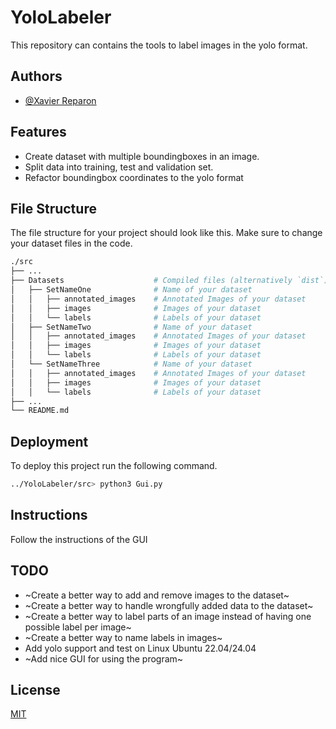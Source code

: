 
# YoloLabeler

This repository can contains the tools to label images in the yolo format.


## Authors

- [@Xavier Reparon](https://github.com/wooepeke)


## Features

- Create dataset with multiple boundingboxes in an image.
- Split data into training, test and validation set.
- Refactor boundingbox coordinates to the yolo format


## File Structure

The file structure for your project should look like this. Make sure to change your dataset files in the code.

```bash
./src
├── ...                       
├── Datasets                    # Compiled files (alternatively `dist`)
│   ├── SetNameOne              # Name of your dataset 
│   │   ├── annotated_images    # Annotated Images of your dataset 
│   │   ├── images              # Images of your dataset 
│   │   └── labels              # Labels of your dataset 
│   ├── SetNameTwo              # Name of your dataset 
│   │   ├── annotated_images    # Annotated Images of your dataset 
│   │   ├── images              # Images of your dataset 
│   │   └── labels              # Labels of your dataset 
│   └── SetNameThree            # Name of your dataset 
│   │   ├── annotated_images    # Annotated Images of your dataset 
│   │   ├── images              # Images of your dataset 
│   │   └── labels              # Labels of your dataset 
├── ...
└── README.md
```


## Deployment

To deploy this project run the following command.

```bash
../YoloLabeler/src> python3 Gui.py
```


## Instructions

Follow the instructions of the GUI
## TODO

- ~Create a better way to add and remove images to the dataset~
- ~Create a better way to handle wrongfully added data to the dataset~
- ~Create a better way to label parts of an image instead of having one possible label per image~
- ~Create a better way to name labels in images~
- Add yolo support and test on Linux Ubuntu 22.04/24.04
- ~Add nice GUI for using the program~
## License

[MIT](https://choosealicense.com/licenses/mit/)

